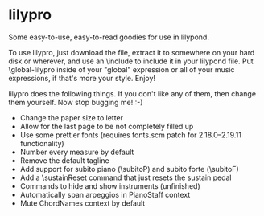# lilypro
Some easy-to-use, easy-to-read goodies for use in lilypond.

To use lilypro, just download the file, extract it to somewhere on your hard disk or wherever, and use an \include to include it in your lilypond file.  Put \global-lilypro inside of your "global" expression or all of your music expressions, if that's more your style.  Enjoy!

lilypro does the following things.  If you don't like any of them, then change them yourself.  Now stop bugging me!  :-)

* Change the paper size to letter
* Allow for the last page to be not completely filled up
* Use some prettier fonts (requires fonts.scm patch for 2.18.0–2.19.11 functionality)
* Number every measure by default
* Remove the default tagline
* Add support for subito piano (\subitoP) and subito forte (\subitoF)
* Add a \sustainReset command that just resets the sustain pedal
* Commands to hide and show instruments (unfinished)
* Automatically span arpeggios in PianoStaff context
* Mute ChordNames context by default
